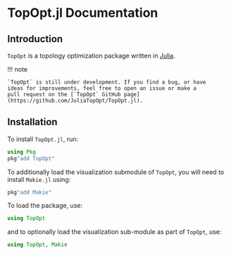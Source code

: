 # TopOpt.jl Documentation

## Introduction

`TopOpt` is a topology optimization package written in [Julia](https://github.com/JuliaLang/julia).

!!! note

    `TopOpt` is still under development. If you find a bug, or have
    ideas for improvements, feel free to open an issue or make a
    pull request on the [`TopOpt` GitHub page](https://github.com/JuliaTopOpt/TopOpt.jl).

## Installation

To install `TopOpt.jl`, run:

```julia
using Pkg
pkg"add TopOpt"
```

To additionally load the visualization submodule of `TopOpt`, you will need to install `Makie.jl` using:

```julia
pkg"add Makie"
```

To load the package, use:

```julia
using TopOpt
```

and to optionally load the visualization sub-module as part of `TopOpt`, use:

```julia
using TopOpt, Makie
```
